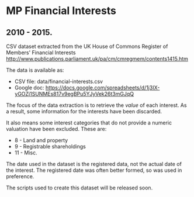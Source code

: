 # MP Financial Interests
## 2010 - 2015.

CSV dataset extracted from the UK House of Commons Register of Members' Financial Interests http://www.publications.parliament.uk/pa/cm/cmregmem/contents1415.htm

The data is available as:
* CSV file: data/financial-interests.csv
* Google doc: https://docs.google.com/spreadsheets/d/1j3IX-yGOZj1SUNMEs817v9egBPu5YJyVek26t3mGJqQ

The focus of the data extraction is to retrieve the *value* of each interest. As a result, some information for the interests have been discarded.

It also means some interest categories that do not provide a numeric valuation have been excluded.  These are:
* 8 - Land and property
* 9 - Registrable shareholdings
* 11 - Misc.

The date used in the dataset is the registered data, not the actual date of the interest.  The registered date was often better formed, so was used in preference.

The scripts used to create this dataset will be released soon.
